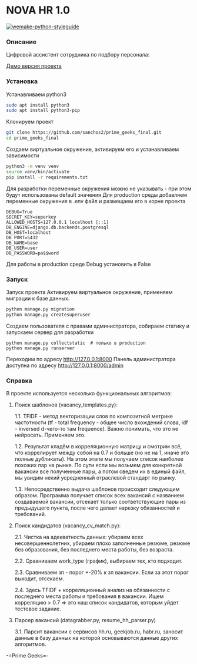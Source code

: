 # NOVA HR 1.0

[![wemake-python-styleguide](https://img.shields.io/badge/style-wemake-000000.svg)](https://github.com/wemake-services/wemake-python-styleguide)

### Описание

Цифровой ассистент сотрудника по подбору персонала:

[Демо версия проекта](http://hr.nautilus.com.ru/) 

### Установка

Устанавливаем python3

```sh
sudo apt install python3
sudo apt install python3-pip
```

Клонируем проект

```sh
git clone https://github.com/sanchos2/prime_geeks_final.git
cd prime_geeks_final

```

Создаем виртуальное окружение, активируем его и  устанавливаем зависимости

```sh
python3 -m venv venv
source venv/bin/activate
pip install -r requirements.txt
```
Для разработки переменные окружения можно не указывать - при этом будут использованы default значения
Для production среды добавляем переменные окружения в .env файл и размещаем его в корне проекта

```
DEBUG=True
SECRET_KEY=superkey
ALLOWED_HOSTS=127.0.0.1 localhost [::1]
DB_ENGINE=django.db.backends.postgresql
DB_HOST=localhost
DB_PORT=5432
DB_NAME=base
DB_USER=user
DB_PASSWORD=pa$$word

```
Для работы в production среде Debug установить в False 

### Запуск

Запуск проекта
Активируем виртуальное окружение, применяем миграции к базе данных.

```sh
python manage.py migration
python manage.py createsuperuser
```

Создаем пользователя с правами администратора, собираем статику и  запускаем сервер для разработки

```
python manage.py collectstatic  # только в production
python manage.py runserver
```


Переходим по адресу http://127.0.0.1:8000
Панель администратора доступна по адресу http://127.0.0.1:8000/admin


### Справка
В проекте используется несколько функциональных алгоритмов:
1. Поиск шаблонов (vacancy_templates.py):

    1.1. TFIDF - метод векторизации слов по композитной метрике частотности (tf - total frequency - общее число вхождений слова, idf - inversed d-чего-то там frequence). Важно понимать, что это не нейросеть.
    Применяем это.
    
    1.2. Результат кладём в корреляционную матрицу и смотрим всё, что коррелирует между собой на 0.7 и больше (но не на 1, иначе это полные дубликаты).
    На этом этапе мы получаем список наиболее похожих пар на рынке. По сути если мы возьмем для конкретной вакансии все полученные пары, а потом сведем их в единый файл, мы увидим некий усредненный отраслевой стандарт по рынку.
    
    1.3. Непосредственно выдача шаблонов происходит следующим образом. Программа получает список всех вакансий с названием создаваемой вакансии, отсекает только соответствующие пары из предыдущего пункта, после чего делает нарезку обязанностей и требований.
    
2. Поиск кандидатов (vacancy_cv_match.py):

    2.1. Чистка на адекватность данных: убираем всех несовершеннолетних, убираем плохо заполненные резюме, резюме без образования, без последнего места работы, без возраста.
    
    2.2. Сравниваем work_type (график), выбираем тех, кто подходит.
    
    2.3. Сравниваем зп - порог +-20% к зп вакансии. Если за этот порог выходит, отсекаем.
    
    2.4. Здесь TFIDF + корреляционный анализ на обязанности с последнего места работы и требования в вакансии. Ищем корреляцию > 0.7 => это наш список кандидатов, которым уйдет тестовое задание.
3. Парсер вакансий (datagrabber.py, resume_hh_parser.py)

    3.1. Парсит вакансии с сервисов hh.ru, geekjob.ru, habr.ru, заносит данные в базу данных на которой основываются данные других алгоритмов.

-=Prime Geeks=-
